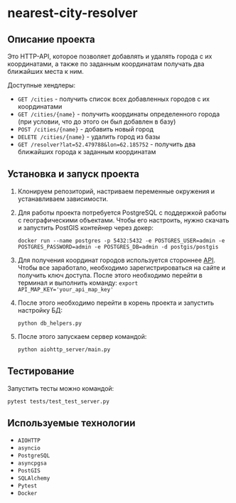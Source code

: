 # nearest-city-resolver

## Описание проекта

Это  HTTP-API, которое позволяет добавлять и удалять города с их координатами, а также по заданным координатам получать два ближайших места к ним.

Доступные хендлеры:
- `GET /cities` - получить список всех добавленных городов с их координатами
- `GET /cities/{name}` - получить координаты определенного города (при условии, что до этого он был добавлен в базу)
- `POST /cities/{name}` - добавить новый город
- `DELETE /cities/{name}` - удалить город из базы
- `GET /resolver?lat=52.479788&lon=62.185752` - получить два ближайших города к заданным координатам

## Установка и запуск проекта

1. Клонируем репозиторий, настриваем переменные окружения и устанавливаем зависимости.
2. Для работы проекта потребуется PostgreSQL c поддержкой работы с географическими объектами. Чтобы его настроить, нужно скачать и запустить PostGIS контейнер через докер:

    `docker run --name postgres -p 5432:5432 -e POSTGRES_USER=admin -e POSTGRES_PASSWORD=admin -e POSTGRES_DB=admin -d postgis/postgis`

3. Для получения координат городов используется стороннeе [API](https://geocode.maps.co/). Чтобы все заработало, необходимо зарегистрироваться на сайте и получить ключ доступа. После этого необходимо перейти в терминал и выполнить команду:
`export API_MAP_KEY='your_api_map_key'`

4. После этого необходимо перейти в корень проекта и запустить настройку БД:

   `python db_helpers.py`

5. После этого запускаем сервер командой:

   `python aiohttp_server/main.py`

## Тестирование

Запустить тесты можно командой:

`pytest tests/test_test_server.py`

## Используемые технологии

- `AIOHTTP`
- `asyncio`
- `PostgreSQL`
- `asyncpgsa`
- `PostGIS`
- `SQLAlchemy`
- `Pytest`
- `Docker`
